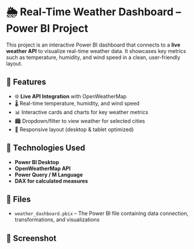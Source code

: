 # 🌦️ Real-Time Weather Dashboard – Power BI Project

This project is an interactive Power BI dashboard that connects to a **live weather API** to visualize real-time weather data. It showcases key metrics such as temperature, humidity, and wind speed in a clean, user-friendly layout.

## 📌 Features

- 🌐 **Live API Integration** with OpenWeatherMap
- 🌡️ Real-time temperature, humidity, and wind speed
- 📊 Interactive cards and charts for key weather metrics
- 🏙️ Dropdown/filter to view weather for selected cities
- 📱 Responsive layout (desktop & tablet optimized)

## 🔧 Technologies Used

- **Power BI Desktop**
- **OpenWeatherMap API**
- **Power Query / M Language**
- **DAX for calculated measures**

## 📂 Files

- `weather_dashboard.pbix` – The Power BI file containing data connection, transformations, and visualizations

## 📸 Screenshot


